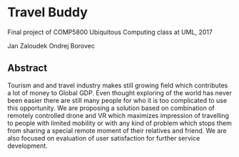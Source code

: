 # Travel Buddy
Final project of COMP5800 Ubiquitous Computing class at UML, 2017

Jan Zaloudek
Ondrej Borovec

## Abstract

Tourism and and travel industry makes still growing field which contributes a lot of money to Global GDP. Even thought exploring of the world has never been easier there are still many people for who it is too complicated to use this opportunity. We are proposing a solution based on combination of remotely controlled drone and VR which maximizes impression of travelling to people with limited mobility or with any kind of problem which stops them from sharing a special remote moment of their relatives and friend. We are also focused on evaluation of user satisfaction  for further  service development.
